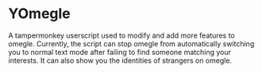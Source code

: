 # YOmegle
A tampermonkey userscript used to modify and add more features to omegle. Currently, the script can stop omegle from automatically switching you to normal text mode after failing to find someone matching your interests. It can also show you the identities of strangers on omegle.
